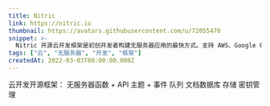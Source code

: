 ```yaml
---
title: Nitric
link: https://nitric.io
thumbnail: https://avatars.githubusercontent.com/u/72055470
snippet: >-
  Nitric 开源云开发框架是初创开发者构建无服务器应用的最快方式。支持 AWS、Google Cloud、Azure 等主流云。
tags: ["云", "无服务器", "开发", "框架"]
createdAt: 2022-03-03T00:00:00.000Z
---
```

云开发开源框架：
无服务器函数 + API
主题 + 事件
队列
文档数据库
存储
密钥管理